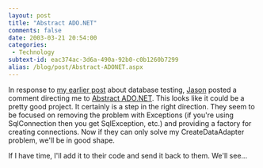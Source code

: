 ```yaml
---
layout: post
title: "Abstract ADO.NET"
comments: false
date: 2003-03-21 20:54:00
categories:
 - Technology
subtext-id: eac374ac-3d6a-490a-92b0-c0b1260b7299
alias: /blog/post/Abstract-ADONET.aspx
---
```



In response to [my earlier post](http://www.peterprovost.org/2003/03/21.html#a139) about database testing, [Jason](http://injektilo.org/) posted a comment directing me to [Abstract ADO.NET](http://abstractadonet.sourceforge.net/). This looks like it could be a pretty good project. It certainly is a step in the right direction. They seem to be focused on removing the problem with Exceptions (if you're using SqlConnection then you get SqlException, etc.) and providing a factory for creating connections. Now if they can only solve my CreateDataAdapter problem, we'll be in good shape.

If I have time, I'll add it to their code and send it back to them. We'll see...
